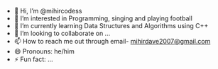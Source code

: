 - 👋 Hi, I’m @mihircodess
- 👀 I’m interested in Programming, singing and playing football
- 🌱 I’m currently learning Data Structures and Algorithms using C++
- 💞️ I’m looking to collaborate on ...
- 📫 How to reach me out through email- mihirdave2007@gmail.com
- 😄 Pronouns: he/him
- ⚡ Fun fact: ...

<!---
mihircodess/mihircodess is a ✨ special ✨ repository because its `README.md` (this file) appears on your GitHub profile.
You can click the Preview link to take a look at your changes.
--->
